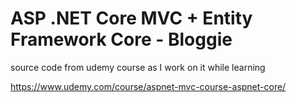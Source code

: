 # ASP .NET Core MVC + Entity Framework Core - Bloggie

source code from udemy course as I work on it while learning

https://www.udemy.com/course/aspnet-mvc-course-aspnet-core/
